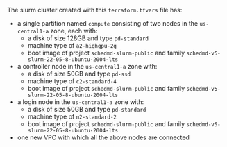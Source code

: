 The slurm cluster created with this `terraform.tfvars` file has:
- a single partition named `compute` consisting of two nodes in the `us-central1-a` zone, each with:
  - a disk of size 128GB and type `pd-standard`
  - machine type of `a2-highgpu-2g`
  - boot image of project `schedmd-slurm-public` and family `schedmd-v5-slurm-22-05-8-ubuntu-2004-lts`
- a controller node in the `us-central1-a` zone with:
  - a disk of size 50GB and type `pd-ssd`
  - machine type of `c2-standard-4`
  - boot image of project `schedmd-slurm-public` and family `schedmd-v5-slurm-22-05-8-ubuntu-2004-lts`
- a login node in the `us-central1-a` zone with:
  - a disk of size 50GB and type `pd-standard`
  - machine type of `n2-standard-2`
  - boot image of project `schedmd-slurm-public` and family `schedmd-v5-slurm-22-05-8-ubuntu-2004-lts`
- one new VPC with which all the above nodes are connected
